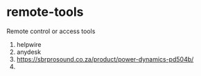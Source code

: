 # remote-tools
Remote control or access tools 

1. helpwire
2. anydesk
3. https://sbrprosound.co.za/product/power-dynamics-pd504b/
4. 
